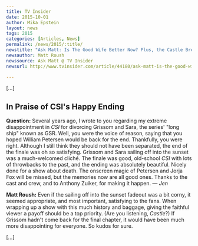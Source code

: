 ```yaml
---
title: TV Insider
date: 2015-10-01
author: Mika Epstein
layout: news
tags: 2015
categories: [Articles, News]
permalink: /news/2015/:title/
newstitle: "Ask Matt: Is The Good Wife Better Now? Plus, the Castle Breakup, CSI's Finale and More"
newsauthor: Matt Roush
newssource: Ask Matt @ TV Insider
newsurl: http://www.tvinsider.com/article/44180/ask-matt-is-the-good-wife-better-now-plus-the-castle-breakup-csi-finale/

---
```


[...]

## In Praise of CSI's Happy Ending

**Question:** Several years ago, I wrote to you regarding my extreme disappointment in _CSI_ for divorcing Grissom and Sara, the series' "long ship" known as GSR. Well, you were the voice of reason, saying that you hoped William Petersen would be back for the end. Thankfully, you were right. Although I still think they should not have been separated, the end of the finale was oh so satisfying. Grissom and Sara sailing off into the sunset was a much-welcomed cliché. The finale was good, old-school _CSI_ with lots of throwbacks to the past, and the ending was absolutely beautiful. Nicely done for a show about death. The onscreen magic of Petersen and Jorja Fox will be missed, but the memories now are all good ones. Thanks to the cast and crew, and to Anthony Zuiker, for making it happen. — _Jen_

**Matt Roush:** Even if the sailing off into the sunset fadeout was a bit corny, it seemed appropriate, and most important, satisfying to the fans. When wrapping up a show with this much history and baggage, giving the faithful viewer a payoff should be a top priority. (Are you listening, _Castle_?) If Grissom hadn't come back for the final chapter, it would have been much more disappointing for everyone. So kudos for sure.


[...]